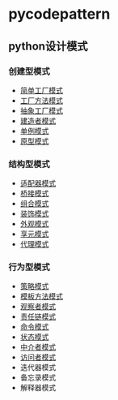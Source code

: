 # pycodepattern
## python设计模式
### 创建型模式
  - [简单工厂模式](https://github.com/df211015/pycodepattern/tree/master/factoryPattern/simpleFactory)
  - [工厂方法模式](https://github.com/df211015/pycodepattern/tree/master/factoryPattern/factory)
  - [抽象工厂模式](https://github.com/df211015/pycodepattern/tree/master/factoryPattern/abstractFactory)
  - [建造者模式](https://github.com/df211015/pycodepattern/tree/master/builderPattern)
  - [单例模式](https://github.com/df211015/pycodepattern/tree/master/singletonPattern)
  - [原型模式](https://github.com/df211015/pycodepattern/tree/master/prototypePattern)
### 结构型模式
  - [适配器模式](https://github.com/df211015/pycodepattern/tree/master/adapterPattern)
  - [桥接模式](https://github.com/df211015/pycodepattern/tree/master/bridgePattern)
  - [组合模式](https://github.com/df211015/pycodepattern/tree/master/compositePattern)
  - [装饰模式](https://github.com/df211015/pycodepattern/tree/master/decoratePattern)
  - [外观模式](https://github.com/df211015/pycodepattern/tree/master/facadePattern)
  - [享元模式](https://github.com/df211015/pycodepattern/tree/master/flyweightPattern)
  - [代理模式](https://github.com/df211015/pycodepattern/tree/master/proxyPattern)
### 行为型模式
  - [策略模式](https://github.com/df211015/pycodepattern/tree/master/strategyPattern)
  - [模板方法模式](https://github.com/df211015/pycodepattern/tree/master/templatePattern)
  - [观察者模式](https://github.com/df211015/pycodepattern/tree/master/observePattern)
  - [责任链模式](https://github.com/df211015/pycodepattern/tree/master/chainPattern)
  - [命令模式](https://github.com/df211015/pycodepattern/tree/master/commandPattern)
  - [状态模式](https://github.com/df211015/pycodepattern/tree/master/statusPattern)
  - [中介者模式](https://github.com/df211015/pycodepattern/tree/master/mediatorPattern)
  - [访问者模式](https://github.com/df211015/pycodepattern/tree/master/visitorPattern)
  - 迭代器模式
  - 备忘录模式
  - 解释器模式
